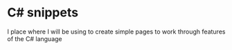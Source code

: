 # C# snippets

I place where I will be using to create simple pages to work through features of the C# language
